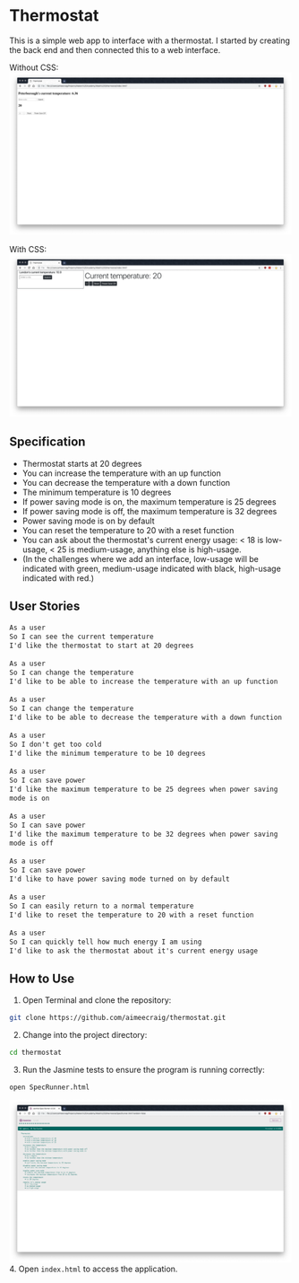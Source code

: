 # Thermostat #

This is a simple web app to interface with a thermostat. I started by creating the back end and then connected this to a web interface.

Without CSS:
![app-no-css](public/app-no-css.png)

With CSS:
![app-css](public/app-css.png)

## Specification ##
* Thermostat starts at 20 degrees
* You can increase the temperature with an up function
* You can decrease the temperature with a down function
* The minimum temperature is 10 degrees
* If power saving mode is on, the maximum temperature is 25 degrees
* If power saving mode is off, the maximum temperature is 32 degrees
* Power saving mode is on by default
* You can reset the temperature to 20 with a reset function
* You can ask about the thermostat's current energy usage: < 18 is low-usage, < 25 is medium-usage, anything else is high-usage.
* (In the challenges where we add an interface, low-usage will be indicated with green, medium-usage indicated with black, high-usage indicated with red.)

## User Stories ##
```
As a user
So I can see the current temperature
I'd like the thermostat to start at 20 degrees

As a user
So I can change the temperature
I'd like to be able to increase the temperature with an up function

As a user
So I can change the temperature
I'd like to be able to decrease the temperature with a down function

As a user
So I don't get too cold
I'd like the minimum temperature to be 10 degrees

As a user
So I can save power
I'd like the maximum temperature to be 25 degrees when power saving mode is on

As a user
So I can save power
I'd like the maximum temperature to be 32 degrees when power saving mode is off

As a user
So I can save power
I'd like to have power saving mode turned on by default

As a user
So I can easily return to a normal temperature
I'd like to reset the temperature to 20 with a reset function

As a user
So I can quickly tell how much energy I am using
I'd like to ask the thermostat about it's current energy usage
```

## How to Use ##
1. Open Terminal and clone the repository:
```bash
git clone https://github.com/aimeecraig/thermostat.git
```
2. Change into the project directory:
```bash
cd thermostat
```
3. Run the Jasmine tests to ensure the program is running correctly:
```bash
open SpecRunner.html
```
![jasmine-tests](public/jasmine-tests.png)
4. Open `index.html` to access the application.
